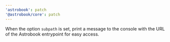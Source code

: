 ```yaml
---
'astrobook': patch
'@astrobook/core': patch
---
```


When the option `subpath` is set, print a message to the console with the URL of the Astrobook entrypoint for easy access.
